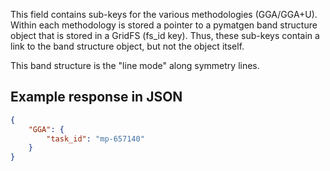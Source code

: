This field contains sub-keys for the various methodologies (GGA/GGA+U). Within each methodology is stored a pointer to a pymatgen band structure object that is stored in a GridFS (fs_id key). Thus, these sub-keys contain a link to the band structure object, but not the object itself.

This band structure is the "line mode" along symmetry lines.



































## Example response in JSON

```json
{
    "GGA": {
        "task_id": "mp-657140"
    }
}
```

